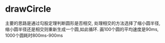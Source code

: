 # drawCircle
主要的思路是通过勾股定理判断圆形是否相交, 处理相交的方法选择了缩小圆半径,缩小圆半径还是相交则重新生成一个圆,如此循环. 画100个圆的平均速度是90ms, 1000个圆耗时800ms-900ms
